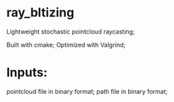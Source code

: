 # ray_bltizing
Lightweight stochastic pointcloud raycasting;

Built with cmake;
Optimized with Valgrind;

# Inputs:
pointcloud file in binary format;
path file in binary format;
